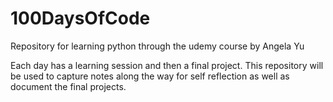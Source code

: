 # 100DaysOfCode
Repository for learning python through the udemy course by Angela Yu

Each day has a learning session and then a final project. This repository will be used to capture notes along the way for self reflection as well as document the final projects. 
